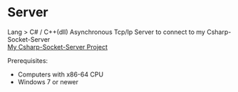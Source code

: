 # Server
Lang > C# / C++(dll)
Asynchronous Tcp/Ip Server to connect to my Csharp-Socket-Server
<br>
<a href="https://github.com/hwkim-dev/Csharp-Socket-Server">My Csharp-Socket-Server Project</a>


Prerequisites:
<ul>
<li>Computers with x86-64 CPU</li>
<li>Windows 7 or newer</li>
</ul>
